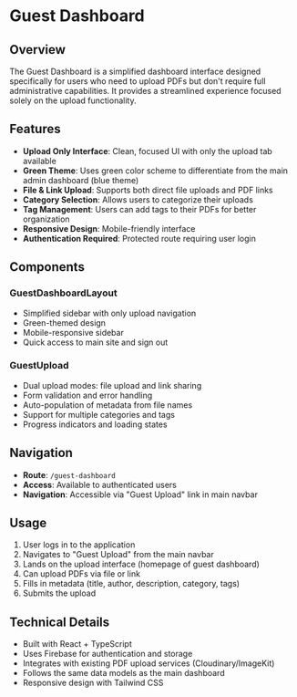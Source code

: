 # Guest Dashboard

## Overview
The Guest Dashboard is a simplified dashboard interface designed specifically for users who need to upload PDFs but don't require full administrative capabilities. It provides a streamlined experience focused solely on the upload functionality.

## Features
- **Upload Only Interface**: Clean, focused UI with only the upload tab available
- **Green Theme**: Uses green color scheme to differentiate from the main admin dashboard (blue theme)
- **File & Link Upload**: Supports both direct file uploads and PDF links
- **Category Selection**: Allows users to categorize their uploads
- **Tag Management**: Users can add tags to their PDFs for better organization
- **Responsive Design**: Mobile-friendly interface
- **Authentication Required**: Protected route requiring user login

## Components

### GuestDashboardLayout
- Simplified sidebar with only upload navigation
- Green-themed design
- Mobile-responsive sidebar
- Quick access to main site and sign out

### GuestUpload
- Dual upload modes: file upload and link sharing
- Form validation and error handling
- Auto-population of metadata from file names
- Support for multiple categories and tags
- Progress indicators and loading states

## Navigation
- **Route**: `/guest-dashboard`
- **Access**: Available to authenticated users
- **Navigation**: Accessible via "Guest Upload" link in main navbar

## Usage
1. User logs in to the application
2. Navigates to "Guest Upload" from the main navbar
3. Lands on the upload interface (homepage of guest dashboard)
4. Can upload PDFs via file or link
5. Fills in metadata (title, author, description, category, tags)
6. Submits the upload

## Technical Details
- Built with React + TypeScript
- Uses Firebase for authentication and storage
- Integrates with existing PDF upload services (Cloudinary/ImageKit)
- Follows the same data models as the main dashboard
- Responsive design with Tailwind CSS
